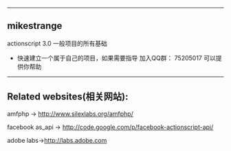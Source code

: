 ﻿--------------------------
mikestrange
--------------------------
actionscript 3.0 一般项目的所有基础

* 快速建立一个属于自己的项目，如果需要指导 加入QQ群： 75205017 可以提供你帮助

---------------------------
Related websites(相关网站):
---------------------------
amfphp -> http://www.silexlabs.org/amfphp/
	
facebook as_api -> http://code.google.com/p/facebook-actionscript-api/
	
adobe labs->http://labs.adobe.com